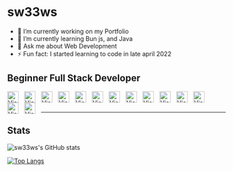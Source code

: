 # sw33ws

- 🔭 I’m currently working on my Portfolio
- 🌱 I’m currently learning Bun js, and Java
- 💬 Ask me about Web Development
- ⚡ Fun fact: I started learning to code in late april 2022


## Beginner Full Stack Developer

<img align="left" alt="Visual Studio Code" width="26px" src="https://cdn.jsdelivr.net/gh/devicons/devicon/icons/html5/html5-original-wordmark.svg" style="padding-right:10px;" />

<img align="left" alt="Visual Studio Code" width="26px" src="https://cdn.jsdelivr.net/gh/devicons/devicon/icons/css3/css3-original-wordmark.svg" style="padding-right:10px;" />

<img align="left" alt="Visual Studio Code" width="26px" src="https://cdn.iconscout.com/icon/free/png-512/javascript-2038874-1720087.png?f=avif&w=256" style="padding-right:10px;" />

<img align="left" alt="Visual Studio Code" width="26px" src="https://cdn.jsdelivr.net/gh/devicons/devicon/icons/express/express-original.svg" style="padding-right:10px;" />

<img align="left" alt="Visual Studio Code" width="26px" src="https://cdn.jsdelivr.net/gh/devicons/devicon/icons/nodejs/nodejs-original.svg" style="padding-right:10px;" />

<img align="left" alt="Visual Studio Code" width="26px" src="https://cdn.jsdelivr.net/gh/devicons/devicon/icons/mongodb/mongodb-original-wordmark.svg" style="padding-right:10px;" />

<img align="left" alt="Visual Studio Code" width="26px" src="https://cdn.jsdelivr.net/gh/devicons/devicon/icons/mysql/mysql-original-wordmark.svg" style="padding-right:10px;" />

<img align="left" alt="Visual Studio Code" width="26px" src="https://cdn.jsdelivr.net/gh/devicons/devicon/icons/graphql/graphql-plain-wordmark.svg" style="padding-right:10px;" />

<img align="left" alt="Visual Studio Code" width="26px" src="https://cdn.jsdelivr.net/gh/devicons/devicon/icons/react/react-original-wordmark.svg" style="padding-right:10px;" />

<img align="left" alt="Visual Studio Code" width="26px" src="https://cdn.jsdelivr.net/gh/devicons/devicon/icons/docker/docker-original-wordmark.svg" style="padding-right:10px;" />

<img align="left" alt="Visual Studio Code" width="26px" src="https://cdn.jsdelivr.net/gh/devicons/devicon/icons/python/python-original-wordmark.svg" style="padding-right:10px;" />

<img align="left" alt="Visual Studio Code" width="26px" src="https://cdn.jsdelivr.net/gh/devicons/devicon/icons/bootstrap/bootstrap-original.svg" style="padding-right:10px;" />

<img align="left" alt="Visual Studio Code" width="26px" src="https://cdn.jsdelivr.net/gh/devicons/devicon/icons/jquery/jquery-original.svg" style="padding-right:10px;" />

<img align="left" alt="Visual Studio Code" width="26px" src="https://cdn.jsdelivr.net/gh/devicons/devicon/icons/tailwindcss/tailwindcss-original-wordmark.svg" style="padding-right:10px;" />


<br />
<br />

---
<!--
## Accomplishments
-->

## Stats

<!-- 
go here for a guide on how to add stats https://github.com/anuraghazra/github-readme-stats
-->

![sw33ws's GitHub stats](https://github-readme-stats.vercel.app/api?username=sw33ws&show_icons=true&theme=transparent)

[![Top Langs](https://github-readme-stats.vercel.app/api/top-langs/?username=sw33ws&layout=compact)](https://github.com/anuraghazra/github-readme-stats)
